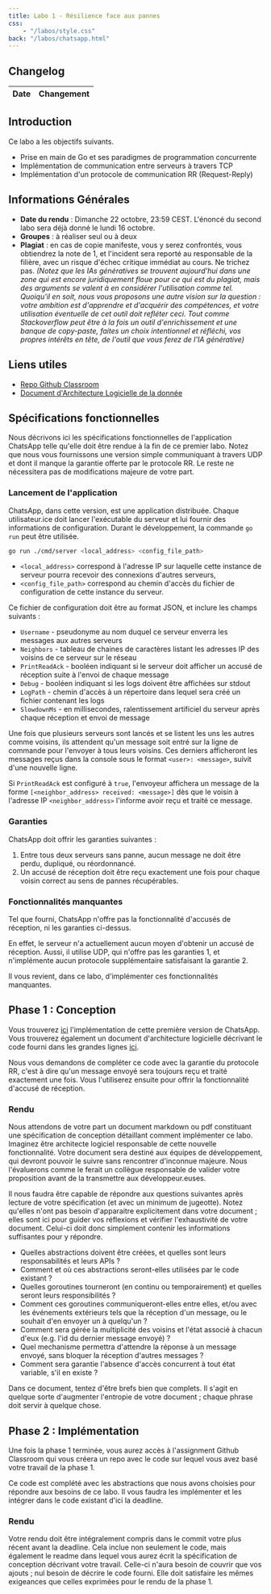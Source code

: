 ```yaml
---
title: Labo 1 - Résilience face aux pannes
css:
    - "/labos/style.css"
back: "/labos/chatsapp.html"
---
```


## Changelog

| Date  | Changement                                            |
| ----- | ----------------------------------------------------- |

## Introduction

Ce labo a les objectifs suivants.

- Prise en main de Go et ses paradigmes de programmation concurrente
- Implémentation de communication entre serveurs à travers TCP
- Implémentation d'un protocole de communication RR (Request-Reply)

## Informations Générales
- **Date du rendu** : Dimanche 22 octobre, 23:59 CEST. L'énoncé du second labo sera déjà donné le lundi 16 octobre.
- **Groupes** : à réaliser seul ou à deux
- **Plagiat** : en cas de copie manifeste, vous y serez confrontés, vous obtiendrez la note de 1, et l'incident sera reporté au responsable de la filière, avec un risque d'échec critique immédiat au cours. Ne trichez pas. *(Notez que les IAs génératives se trouvent aujourd'hui dans une zone qui est encore juridiquement floue pour ce qui est du plagiat, mais des arguments se valent à en considérer l'utilisation comme tel. Quoiqu'il en soit, nous vous proposons une autre vision sur la question : votre ambition est d'apprendre et d'acquérir des compétences, et votre utilisation éventuelle de cet outil doit refléter ceci. Tout comme Stackoverflow peut être à la fois un outil d'enrichissement et une banque de copy-paste, faites un choix intentionnel et réfléchi, vos propres intérêts en tête, de l'outil que vous ferez de l'IA générative)*

## Liens utiles

- [Repo Github Classroom](#)
- [Document d'Architecture Logicielle de la donnée](/labos/design-specs/1-udp.html)

## Spécifications fonctionnelles

Nous décrivons ici les spécifications fonctionnelles de l'application ChatsApp telle qu'elle doit être rendue à la fin de ce premier labo. Notez que nous vous fournissons une version simple communiquant à travers UDP et dont il manque la garantie offerte par le protocole RR. Le reste ne nécessitera pas de modifications majeure de votre part.

### Lancement de l'application

ChatsApp, dans cette version, est une application distribuée. Chaque utilisateur.ice doit lancer l'exécutable du serveur et lui fournir des informations de configuration. Durant le développement, la commande `go run` peut être utilisée.

```sh
go run ./cmd/server <local_address> <config_file_path>
```

- `<local_address>` correspond à l'adresse IP sur laquelle cette instance de serveur pourra recevoir des connexions d'autres serveurs,
- `<config_file_path>` correspond au chemin d'accès du fichier de configuration de cette instance du serveur.

Ce fichier de configuration doit être au format JSON, et inclure les champs suivants :

- `Username` - pseudonyme au nom duquel ce serveur enverra les messages aux autres serveurs
- `Neighbors` - tableau de chaines de caractères listant les adresses IP des voisins de ce serveur sur le réseau
- `PrintReadAck` - booléen indiquant si le serveur doit afficher un accusé de réception suite à l'envoi de chaque message
- `Debug` - booléen indiquant si les logs doivent être affichées sur stdout
- `LogPath` - chemin d'accès à un répertoire dans lequel sera créé un fichier contenant les logs
- `SlowdownMs` - en millisecondes, ralentissement artificiel du serveur après chaque réception et envoi de message

Une fois que plusieurs serveurs sont lancés et se listent les uns les autres comme voisins, ils attendent qu'un message soit entré sur la ligne de commande pour l'envoyer à tous leurs voisins. Ces derniers afficheront les messages reçus dans la console sous le format `<user>: <message>`, suivit d'une nouvelle ligne.

Si `PrintReadAck` est configuré à `true`, l'envoyeur affichera un message de la forme `[<neighbor_address> received: <message>]` dès que le voisin à l'adresse IP `<neighbor_address>` l'informe avoir reçu et traité ce message.

### Garanties

ChatsApp doit offrir les garanties suivantes :

1. Entre tous deux serveurs sans panne, aucun message ne doit être perdu, dupliqué, ou réordonnancé.
2. Un accusé de réception doit être reçu exactement une fois pour chaque voisin correct au sens de pannes récupérables.

### Fonctionnalités manquantes

Tel que fourni, ChatsApp n'offre pas la fonctionnalité d'accusés de réception, ni les garanties ci-dessus.

En effet, le serveur n'a actuellement aucun moyen d'obtenir un accusé de réception. Aussi, il utilise UDP, qui n'offre pas les garanties 1, et n'implémente aucun protocole supplémentaire satisfaisant la garantie 2.

Il vous revient, dans ce labo, d'implémenter ces fonctionnalités manquantes.

## Phase 1 : Conception

Vous trouverez [ici](#) l'implémentation de cette première version de ChatsApp. Vous trouverez également un document d'architecture logicielle décrivant le code fourni dans les grandes lignes [ici](./design-specs/1-udp.html).

Nous vous demandons de compléter ce code avec la garantie du protocole RR, c'est à dire qu'un message envoyé sera toujours reçu et traité exactement une fois. Vous l'utiliserez ensuite pour offrir la fonctionnalité d'accusé de réception.

### Rendu

Nous attendons de votre part un document markdown ou pdf constituant une spécification de conception détaillant comment implémenter ce labo. Imaginez être architecte logiciel responsable de cette nouvelle fonctionnalité. Votre document sera destiné aux équipes de développement, qui devront pouvoir le suivre sans rencontrer d'inconnue majeure. Nous l'évaluerons comme le ferait un collègue responsable de valider votre proposition avant de la transmettre aux développeur.euses.

Il nous faudra être capable de répondre aux questions suivantes après lecture de votre spécification (et avec un minimum de jugeotte). Notez qu'elles n'ont pas besoin d'apparaitre explicitement dans votre document ; elles sont ici pour guider vos réflexions et vérifier l'exhaustivité de votre document. Celui-ci doit donc simplement contenir les informations suffisantes pour y répondre.

- Quelles abstractions doivent être créées, et quelles sont leurs responsabilités et leurs APIs ?
- Comment et où ces abstractions seront-elles utilisées par le code existant ?
- Quelles goroutines tourneront (en continu ou temporairement) et quelles seront leurs responsibilités ?
- Comment ces goroutines communiqueront-elles entre elles, et/ou avec les événements extérieurs tels que la réception d'un message, ou le souhait d'en envoyer un à quelqu'un ?
- Comment sera gérée la multiplicité des voisins et l'état associé à chacun d'eux (e.g. l'id du dernier message envoyé) ?
- Quel mechanisme permettra d'attendre la réponse à un message envoyé, sans bloquer la réception d'autres messages ?
- Comment sera garantie l'absence d'accès concurrent à tout état variable, s'il en existe ?

Dans ce document, tentez d'être brefs bien que complets. Il s'agit en quelque sorte d'augmenter l'entropie de votre document ; chaque phrase doit servir à quelque chose.

## Phase 2 : Implémentation

Une fois la phase 1 terminée, vous aurez accès à l'assignment Github Classroom qui vous créera un repo avec le code sur lequel vous avez basé votre travail de la phase 1.

Ce code est complété avec les abstractions que nous avons choisies pour répondre aux besoins de ce labo. Il vous faudra les implémenter et les intégrer dans le code existant d'ici la deadline.

### Rendu

Votre rendu doit être intégralement compris dans le commit votre plus récent avant la deadline. Cela inclue non seulement le code, mais également le readme dans lequel vous aurez écrit la spécification de conception décrivant votre travail. Celle-ci n'aura besoin de couvrir que vos ajouts ; nul besoin de décrire le code fourni. Elle doit satisfaire les mêmes exigeances que celles exprimées pour le rendu de la phase 1.